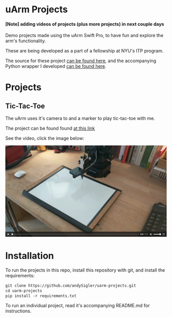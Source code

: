 # uArm Projects

#### [Note] adding videos of projects (plus more projects) in next couple days

Demo projects made using the uArm Swift Pro, to have fun and explore the arm's functionality.

These are being developed as a part of a fellowship at NYU's ITP program.

The source for these project [can be found here](https://github.com/andysigler/uarm-projects), and the accompanying Python wrapper I developed [can be found here](https://github.com/andysigler/uarm-python-wrapper).

# Projects

## Tic-Tac-Toe

The uArm uses it's camera to and a marker to play tic-tac-toe with me.

The project can be found found [at this link](https://github.com/andySigler/uarm-projects/tree/master/tictactoe)

See the video, click the image below:

[![Tic-Tac-Toe Video](./tictactoe/tictactoe_video_image.png)](https://andysigler.github.io/uarm-projects/tictactoe/tictactoe_video.mp4)


# Installation

To run the projects in this repo, install this repository with git, and install the requirements:
```
git clone https://github.com/andySigler/uarm-projects.git
cd uarm-projects
pip install -r requirements.txt
```
To run an individual project, read it's accompanying README.md for instructions.
